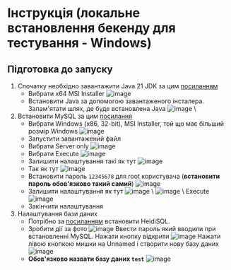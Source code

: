 # Інструкція (локальне встановлення бекенду для тестування - Windows)
## Підготовка до запуску
1. Спочатку необхідно завантажити Java 21 JDK за цим [посиланням](https://www.oracle.com/cis/java/technologies/downloads/#jdk21-windows)
   - Вибрати x64 MSI Installer ![image](https://github.com/Natus-Vincere-Programming/MindGlow-backend/assets/113195769/95fbe08c-8a6e-45c1-8ec7-1a79f8ee6dd0)
   - Встановити Java за допомогою завантаженого інсталера. Запам'ятати шлях, де буде встановлена Java ![image](https://github.com/Natus-Vincere-Programming/MindGlow-backend/assets/113195769/efc21c20-a96f-40cb-948a-1d324ff92b40) \
2. Встановити MySQL за цим [посилання](https://dev.mysql.com/downloads/installer/)
   - Вибрати Windows (x86, 32-bit), MSI Installer, той що має більший розмір Windows ![image](https://github.com/Natus-Vincere-Programming/MindGlow-backend/assets/113195769/b16ff2e2-30df-4810-ba8a-93d4da607af4)
   - Запустити завантажений файл
   - Вибрати Server only ![image](https://github.com/Natus-Vincere-Programming/MindGlow-backend/assets/113195769/684b1b4e-4654-47ab-ae65-33b8e13fbf05)
   - Вибрати Execute ![image](https://github.com/Natus-Vincere-Programming/MindGlow-backend/assets/113195769/4d6737dc-6bc9-431c-bff3-64aeb2c49280)
   - Залишити налаштування такі як тут ![image](https://github.com/Natus-Vincere-Programming/MindGlow-backend/assets/113195769/ac7bf0a9-7fa5-4d60-8490-cc6c6ee78b21)
   - Так як тут ![image](https://github.com/Natus-Vincere-Programming/MindGlow-backend/assets/113195769/c774d367-cea0-453f-9b87-4d38588d3686)
   - Встановити пароль `12345678` для root користувача (**встановити пароль обов'язково такий самий**) ![image](https://github.com/Natus-Vincere-Programming/MindGlow-backend/assets/113195769/55c75c34-7ca9-4856-b60f-314454caedba)
   - Залишити налаштування як тут ![image](https://github.com/Natus-Vincere-Programming/MindGlow-backend/assets/113195769/00c9c394-1e97-40f4-8701-0db4875e0f78) \ ![image](https://github.com/Natus-Vincere-Programming/MindGlow-backend/assets/113195769/60aa0ff4-82b5-4dfe-a843-7248bb18ff6e) \ Execute ![image](https://github.com/Natus-Vincere-Programming/MindGlow-backend/assets/113195769/41e31501-bf8b-4289-a54d-3ac28df5ba3e)
   - Закінчити налаштування
3. Налаштування бази даних
   - Потрібно за [посиланням](https://www.heidisql.com/download.php) встановити HeidiSQL.
   - Зробити дії за фото ![image](https://github.com/Natus-Vincere-Programming/MindGlow-backend/assets/113195769/b358feb2-d253-43ac-bda7-171a5982a511) Ввести пароль який вводили при встановленні MySQL. Нажати кнопку відкрити ![image](https://github.com/Natus-Vincere-Programming/MindGlow-backend/assets/113195769/cb034492-a14f-4f14-96d1-e09b570e6f1c) Нажати лівою кнопкою мишки на Unnamed і створити нову базу даних ![image](https://github.com/Natus-Vincere-Programming/MindGlow-backend/assets/113195769/0839c45a-c106-4ade-a4e4-eede907738a7)
   - **Обов'язково назвати базу даних `test`** ![image](https://github.com/Natus-Vincere-Programming/MindGlow-backend/assets/113195769/e441ba3f-ca83-413d-b713-09cd427a26cd)













 



